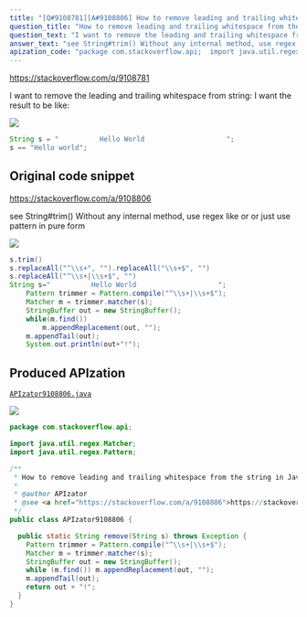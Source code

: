 ```yaml
---
title: "[Q#9108781][A#9108806] How to remove leading and trailing whitespace from the string in Java?"
question_title: "How to remove leading and trailing whitespace from the string in Java?"
question_text: "I want to remove the leading and trailing whitespace from string: I want the result to be like:"
answer_text: "see String#trim() Without any internal method, use regex like or or just use pattern in pure form"
apization_code: "package com.stackoverflow.api;  import java.util.regex.Matcher; import java.util.regex.Pattern;  /**  * How to remove leading and trailing whitespace from the string in Java?  *  * @author APIzator  * @see <a href=\"https://stackoverflow.com/a/9108806\">https://stackoverflow.com/a/9108806</a>  */ public class APIzator9108806 {    public static String remove(String s) throws Exception {     Pattern trimmer = Pattern.compile(\"^\\\\s+|\\\\s+$\");     Matcher m = trimmer.matcher(s);     StringBuffer out = new StringBuffer();     while (m.find()) m.appendReplacement(out, \"\");     m.appendTail(out);     return out + \"!\";   } }"
---
```


https://stackoverflow.com/q/9108781

I want to remove the leading and trailing whitespace from string:
I want the result to be like:


<div class="code-logo"><img src="/stackoverflow.png" /></div>

```java
String s = "          Hello World                    ";
s == "Hello world";
```


## Original code snippet

https://stackoverflow.com/a/9108806

see String#trim()
Without any internal method, use regex like
or
or just use pattern in pure form

<div class="code-logo"><img src="/stackoverflow.png" /></div>

```java
s.trim()
s.replaceAll("^\\s+", "").replaceAll("\\s+$", "")
s.replaceAll("^\\s+|\\s+$", "")
String s="          Hello World                    ";
    Pattern trimmer = Pattern.compile("^\\s+|\\s+$");
    Matcher m = trimmer.matcher(s);
    StringBuffer out = new StringBuffer();
    while(m.find())
        m.appendReplacement(out, "");
    m.appendTail(out);
    System.out.println(out+"!");
```

## Produced APIzation

[`APIzator9108806.java`](https://github.com/pasqualesalza/apization-temp/raw/main/data/search/APIzator9108806.java)

<div class="code-logo"><img src="/apizator.png" /></div>

```java
package com.stackoverflow.api;

import java.util.regex.Matcher;
import java.util.regex.Pattern;

/**
 * How to remove leading and trailing whitespace from the string in Java?
 *
 * @author APIzator
 * @see <a href="https://stackoverflow.com/a/9108806">https://stackoverflow.com/a/9108806</a>
 */
public class APIzator9108806 {

  public static String remove(String s) throws Exception {
    Pattern trimmer = Pattern.compile("^\\s+|\\s+$");
    Matcher m = trimmer.matcher(s);
    StringBuffer out = new StringBuffer();
    while (m.find()) m.appendReplacement(out, "");
    m.appendTail(out);
    return out + "!";
  }
}

```